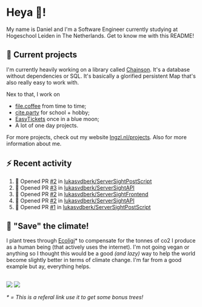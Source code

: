# Heya 👋!

My name is Daniel and I'm a Software Engineer currently studying at Hogeschool Leiden in The Netherlands. Get to know me with this README!

## 💪 Current projects
I'm currently heavily working on a library called [Chainson](https://github.com/abcdan/chainson). It's a database without dependencies or SQL. It's basically a glorified persistent Map that's also really easy to work with.

Nex to that, I work on
- [file.coffee](https://file.coffee) from time to time;
- [cite.party](https://cite.party) for school + hobby;
- [EasyTickets](https://easytickets.xyz) once in a blue moon;
- A lot of one day projects.

For more projects, check out my website [lngzl.nl/projects](https://lngzl.nl/projects). Also for more information about me.

## ⚡ Recent activity
<!--START_SECTION:activity-->
1. 💪 Opened PR [#2](https://github.com/lukasvdberk/ServerSightPostScript/pull/2) in [lukasvdberk/ServerSightPostScript](https://github.com/lukasvdberk/ServerSightPostScript)
2. 💪 Opened PR [#3](https://github.com/lukasvdberk/ServerSightAPI/pull/3) in [lukasvdberk/ServerSightAPI](https://github.com/lukasvdberk/ServerSightAPI)
3. 💪 Opened PR [#2](https://github.com/lukasvdberk/ServerSightFrontend/pull/2) in [lukasvdberk/ServerSightFrontend](https://github.com/lukasvdberk/ServerSightFrontend)
4. 💪 Opened PR [#2](https://github.com/lukasvdberk/ServerSightAPI/pull/2) in [lukasvdberk/ServerSightAPI](https://github.com/lukasvdberk/ServerSightAPI)
5. 💪 Opened PR [#1](https://github.com/lukasvdberk/ServerSightPostScript/pull/1) in [lukasvdberk/ServerSightPostScript](https://github.com/lukasvdberk/ServerSightPostScript)
<!--END_SECTION:activity-->

## 🌳 "Save" the climate!
I plant trees through <a href="https://ecologi.com/lngzl?r=6005cc57f70194001deaedfa">Ecoligi</a>* to compensate for the tonnes of co2 I produce as a human being (that actively uses the internet). I'm not going vegan or anything so I thought this would be a good _(and lazy)_ way to help the world become slightly better in terms of climate change. I'm far from a good example but ay, everything helps.

<br><a href="https://ecologi.com/lngzl?r=6005cc57f70194001deaedfa"><img src="https://img.shields.io/ecologi/trees/lngzl"></a> <a href="https://ecologi.com/lngzl?r=6005cc57f70194001deaedfa"><img src="https://img.shields.io/ecologi/carbon/lngzl"></a>



_\* = This is a referal link use it to get some bonus trees!_
